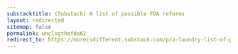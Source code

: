 ```yaml
---
substacktitle: (Substack) A list of possible FDA reforms
layout: redirected
sitemap: false
permalink: unclogthefda62
redirect_to: https://moreisdifferent.substack.com/p/a-laundry-list-of-possible-fda-reforms
---
```

